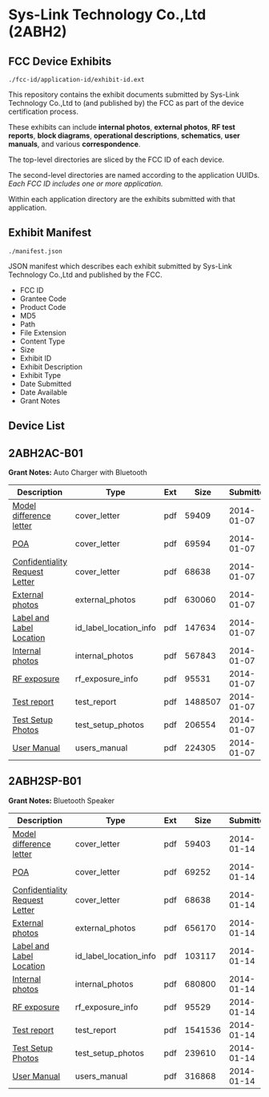 # Sys-Link Technology Co.,Ltd (2ABH2)
## FCC Device Exhibits

```
./fcc-id/application-id/exhibit-id.ext
```

This repository contains the exhibit documents submitted by Sys-Link Technology Co.,Ltd to (and published by) the FCC as part of the device certification process.

These exhibits can include **internal photos**, **external photos**, **RF test reports**, **block diagrams**, **operational descriptions**, **schematics**, **user manuals**, and various **correspondence**.

The top-level directories are sliced by the FCC ID of each device.

The second-level directories are named according to the application UUIDs. *Each FCC ID includes one or more application.*

Within each application directory are the exhibits submitted with that application. 

## Exhibit Manifest

```
./manifest.json
```

JSON manifest which describes each exhibit submitted by Sys-Link Technology Co.,Ltd and published by the FCC.

- FCC ID
- Grantee Code
- Product Code
- MD5
- Path
- File Extension
- Content Type
- Size
- Exhibit ID
- Exhibit Description
- Exhibit Type
- Date Submitted
- Date Available
- Grant Notes

## Device List
## 2ABH2AC-B01
**Grant Notes:** Auto Charger with Bluetooth

| Description | Type | Ext | Size | Submitted | Available |
| ----------- | ---- | --- | ---- | --------- | --------- |
| [Model difference letter](2ABH2AC-B01/6e752bde0ad80de39982e03ef9cf2155/2159823.pdf) | cover_letter | pdf | 59409 | 2014-01-07 | 2014-01-07 |
| [POA](2ABH2AC-B01/6e752bde0ad80de39982e03ef9cf2155/2159824.pdf) | cover_letter | pdf | 69594 | 2014-01-07 | 2014-01-07 |
| [Confidentiality Request Letter](2ABH2AC-B01/6e752bde0ad80de39982e03ef9cf2155/2159825.pdf) | cover_letter | pdf | 68638 | 2014-01-07 | 2014-01-07 |
| [External photos](2ABH2AC-B01/6e752bde0ad80de39982e03ef9cf2155/2159832.pdf) | external_photos | pdf | 630060 | 2014-01-07 | 2014-01-07 |
| [Label and Label Location](2ABH2AC-B01/6e752bde0ad80de39982e03ef9cf2155/2159834.pdf) | id_label_location_info | pdf | 147634 | 2014-01-07 | 2014-01-07 |
| [Internal photos](2ABH2AC-B01/6e752bde0ad80de39982e03ef9cf2155/2159833.pdf) | internal_photos | pdf | 567843 | 2014-01-07 | 2014-01-07 |
| [RF exposure](2ABH2AC-B01/6e752bde0ad80de39982e03ef9cf2155/2159830.pdf) | rf_exposure_info | pdf | 95531 | 2014-01-07 | 2014-01-07 |
| [Test report](2ABH2AC-B01/6e752bde0ad80de39982e03ef9cf2155/2159829.pdf) | test_report | pdf | 1488507 | 2014-01-07 | 2014-01-07 |
| [Test Setup Photos](2ABH2AC-B01/6e752bde0ad80de39982e03ef9cf2155/2159831.pdf) | test_setup_photos | pdf | 206554 | 2014-01-07 | 2014-01-07 |
| [User Manual](2ABH2AC-B01/6e752bde0ad80de39982e03ef9cf2155/2159835.pdf) | users_manual | pdf | 224305 | 2014-01-07 | 2014-01-07 |
## 2ABH2SP-B01
**Grant Notes:** Bluetooth Speaker

| Description | Type | Ext | Size | Submitted | Available |
| ----------- | ---- | --- | ---- | --------- | --------- |
| [Model difference letter](2ABH2SP-B01/0a8c382d1b68acf0282c752811983bd9/2166187.pdf) | cover_letter | pdf | 59403 | 2014-01-14 | 2014-01-15 |
| [POA](2ABH2SP-B01/0a8c382d1b68acf0282c752811983bd9/2166188.pdf) | cover_letter | pdf | 69252 | 2014-01-14 | 2014-01-15 |
| [Confidentiality Request Letter](2ABH2SP-B01/0a8c382d1b68acf0282c752811983bd9/2166189.pdf) | cover_letter | pdf | 68638 | 2014-01-14 | 2014-01-15 |
| [External photos](2ABH2SP-B01/0a8c382d1b68acf0282c752811983bd9/2166196.pdf) | external_photos | pdf | 656170 | 2014-01-14 | 2014-01-15 |
| [Label and Label Location](2ABH2SP-B01/0a8c382d1b68acf0282c752811983bd9/2166198.pdf) | id_label_location_info | pdf | 103117 | 2014-01-14 | 2014-01-15 |
| [Internal photos](2ABH2SP-B01/0a8c382d1b68acf0282c752811983bd9/2166197.pdf) | internal_photos | pdf | 680800 | 2014-01-14 | 2014-01-15 |
| [RF exposure](2ABH2SP-B01/0a8c382d1b68acf0282c752811983bd9/2166194.pdf) | rf_exposure_info | pdf | 95529 | 2014-01-14 | 2014-01-15 |
| [Test report](2ABH2SP-B01/0a8c382d1b68acf0282c752811983bd9/2166193.pdf) | test_report | pdf | 1541536 | 2014-01-14 | 2014-01-15 |
| [Test Setup Photos](2ABH2SP-B01/0a8c382d1b68acf0282c752811983bd9/2166195.pdf) | test_setup_photos | pdf | 239610 | 2014-01-14 | 2014-01-15 |
| [User Manual](2ABH2SP-B01/0a8c382d1b68acf0282c752811983bd9/2166199.pdf) | users_manual | pdf | 316868 | 2014-01-14 | 2014-01-15 |
